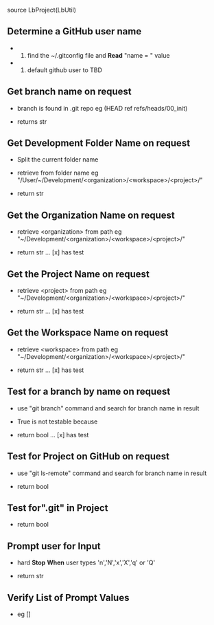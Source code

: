 
source LbProject(LbUtil)


## Determine a GitHub user name

* 1. find the ~/.gitconfig file and __Read__ "name = " value

* 1. default github user to TBD

## Get branch name on request

* branch is found in .git repo eg (HEAD ref refs/heads/00_init)

* returns str

## Get Development Folder Name on request

* Split the current folder name

* retrieve  from folder name eg "/User/~/Development/\<organization>/\<workspace>/\<project>/"

* return str

## Get the Organization Name on request

* retrieve \<organization> from path eg "~/Development/\<organization>/\<workspace>/\<project>/"

* return str ... [x] has test

## Get the Project Name on request

* retrieve \<project> from path eg "~/Development/\<organization>/\<workspace>/\<project>/"

* return str ... [x] has test

## Get the Workspace Name on request

* retrieve \<workspace> from path eg "~/Development/\<organization>/\<workspace>/\<project>/"

* return str ... [x] has test

## Test for a branch by name on request

* use "git branch" command and search for branch name in result

* True is not testable because

* return bool ... [x] has test

## Test for Project on GitHub on request

* use "git ls-remote" command and search for branch name in result

* return bool

## Test for".git" in Project

* return bool

## __Prompt__ user for __Input__

* hard __Stop__ __When__ user types 'n','N','x','X','q' or 'Q'

* return str

## Verify List of __Prompt__ Values

* eg []

#####

